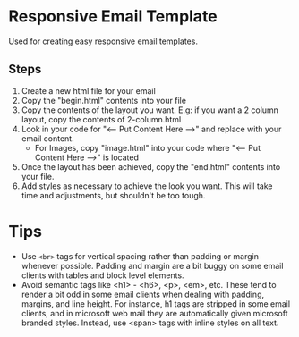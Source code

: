 Responsive Email Template
=========================

Used for creating easy responsive email templates.

## Steps
  1. Create a new html file for your email
  2. Copy the "begin.html" contents into your file
  3. Copy the contents of the layout you want. E.g: if you want a 2 column layout, copy the contents of 2-column.html
  4. Look in your code for "<-- Put Content Here -->" and replace with your email content.
      * For Images, copy "image.html" into your code where "<-- Put Content Here -->" is located
  5. Once the layout has been achieved, copy the "end.html" contents into your file.
  6. Add styles as necessary to achieve the look you want. This will take time and adjustments, but shouldn't be too tough.


Tips
====

* Use `<br>` tags for vertical spacing rather than padding or margin whenever possible. Padding and margin are a bit buggy on some email clients with tables and block level elements.
* Avoid semantic tags like &lt;h1&gt; - &lt;h6&gt;, &lt;p&gt;, &lt;em&gt;, etc. These tend to render a bit odd in some email clients when dealing with padding, margins, and line height. For instance, h1 tags are stripped in some email clients, and in microsoft web mail they are automatically given microsoft branded styles. Instead, use &lt;span&gt; tags with inline styles on all text.
